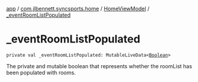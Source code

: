 [app](../../index.md) / [com.jlbennett.syncsports.home](../index.md) / [HomeViewModel](index.md) / [_eventRoomListPopulated](./_event-room-list-populated.md)

# _eventRoomListPopulated

`private val _eventRoomListPopulated: MutableLiveData<`[`Boolean`](https://kotlinlang.org/api/latest/jvm/stdlib/kotlin/-boolean/index.html)`>`

The private and mutable boolean that represents whether the roomList has been populated with rooms.

